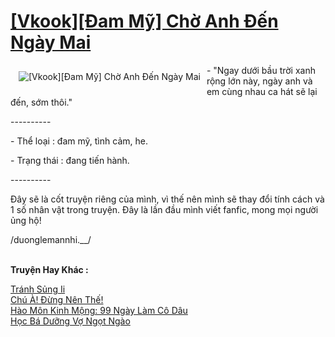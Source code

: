 <a href="https://utruyen.com/vkook-dam-my-cho-anh-den-ngay-mai/21957/" title="[Vkook][Đam Mỹ] Chờ Anh Đến Ngày Mai"><h1>[Vkook][Đam Mỹ] Chờ Anh Đến Ngày Mai</h1></a><div style="display:table"><img align="right" style="float: left; padding: 10px;" src="https://utruyen.com/images/story/200x260/vkook-dam-my-cho-anh-den-ngay-mai-1571102900.jpg" alt="[Vkook][Đam Mỹ] Chờ Anh Đến Ngày Mai">- "Ngay dưới bầu trời xanh rộng lớn này, ngày anh và em cùng nhau ca hát sẽ lại đến, sớm thôi."<p></p> ----------<p></p> - Thể loại : đam mỹ, tình cảm, he.<p></p> - Trạng thái : đang tiến hành.<p></p> ----------<p></p> Đây sẽ là cốt truyện riêng của mình, vì thế nên mình sẽ thay đổi tính cách và 1 số nhân vật trong truyện. Đây là lần đầu mình viết fanfic, mong mọi người ủng hộ!<p></p>/duonglemannhi.__/</div><p><br><b>Truyện Hay Khác :</b></p><a href="https://utruyen.com/tranh-sung-ii/24755/" alt="Tránh Sủng Ii">Tránh Sủng Ii</a><br/><a href="https://github.com/quanluxury/truyenhot/tree/master/truyenhay/13526/" alt="Chú À! Đừng Nên Thế!">Chú À! Đừng Nên Thế!</a><br/><a href="https://github.com/quanluxury/truyenhot/tree/master/truyenhay/1002/" alt="Hào Môn Kinh Mộng: 99 Ngày Làm Cô Dâu">Hào Môn Kinh Mộng: 99 Ngày Làm Cô Dâu</a><br/><a href="https://truyenngontinhay.wordpress.com/2019/10/03/hoc-ba-duong-vo-ngot-ngao/" alt="Học Bá Dưỡng Vợ Ngọt Ngào">Học Bá Dưỡng Vợ Ngọt Ngào</a><br/>